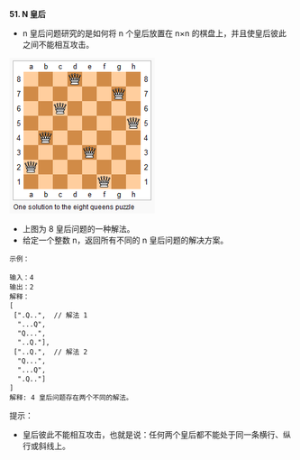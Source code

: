**51. N 皇后**
- n 皇后问题研究的是如何将 n 个皇后放置在 n×n 的棋盘上，并且使皇后彼此之间不能相互攻击。

![8-queens](../../../../../resources/search/8-queens.png "8-queens")

- 上图为 8 皇后问题的一种解法。
- 给定一个整数 n，返回所有不同的 n 皇后问题的解决方案。
```
示例：

输入：4
输出：2
解释：
[
 [".Q..",  // 解法 1
  "...Q",
  "Q...",
  "..Q."],
 ["..Q.",  // 解法 2
  "Q...",
  "...Q",
  ".Q.."]
]
解释: 4 皇后问题存在两个不同的解法。
```
提示：
- 皇后彼此不能相互攻击，也就是说：任何两个皇后都不能处于同一条横行、纵行或斜线上。
